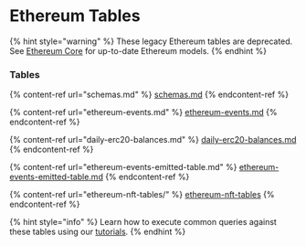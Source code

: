 # Ethereum Tables

{% hint style="warning" %}
These legacy Ethereum tables are deprecated. See [Ethereum Core](../ethereum-core-tables.md) for up-to-date Ethereum models.
{% endhint %}

### Tables

{% content-ref url="schemas.md" %}
[schemas.md](schemas.md)
{% endcontent-ref %}

{% content-ref url="ethereum-events.md" %}
[ethereum-events.md](ethereum-events.md)
{% endcontent-ref %}

{% content-ref url="daily-erc20-balances.md" %}
[daily-erc20-balances.md](daily-erc20-balances.md)
{% endcontent-ref %}

{% content-ref url="ethereum-events-emitted-table.md" %}
[ethereum-events-emitted-table.md](ethereum-events-emitted-table.md)
{% endcontent-ref %}

{% content-ref url="ethereum-nft-tables/" %}
[ethereum-nft-tables](ethereum-nft-tables/)
{% endcontent-ref %}

{% hint style="info" %}
Learn how to execute common queries against these tables using our [tutorials](../../tutorials/ethereum-tutorials/).
{% endhint %}
